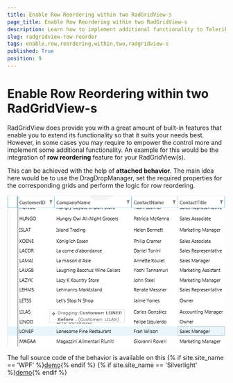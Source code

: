 ```yaml
---
title: Enable Row Reordering within two RadGridView-s
page_title: Enable Row Reordering within two RadGridView-s
description: Learn how to implement additional functionality to Telerik's {{ site.framework_name }} DataGrid by enabling row reordering within two RadGridView-s.
slug: radgridview-row-reorder
tags: enable,row,reordering,within,two,radgridview-s
published: True
position: 9
---
```


# Enable Row Reordering within two RadGridView-s

RadGridView does provide you with a great amount of built-in features that enable you to extend its functionality so that it suits your needs best. However, in some cases you may require to empower the control more and implement some additional functionality. An example for this would be the integration of __row reordering__ feature for your RadGridView(s). 

This can be achieved with the help of __attached behavior__. The main idea here would be to use the DragDropManager, set the required properties for the corresponding grids and perform the logic for row reordering.
        

![](images/RadGridView_RowReorder.png)

The full source code of the behavior is available on this
{% if site.site_name == 'WPF' %}[demo](https://demos.telerik.com/wpf/#GridView/RowReorder){% endif %}
{% if site.site_name == 'Silverlight' %}[demo](https://demos.telerik.com/silverlight/#GridView/RowReorder){% endif %}
